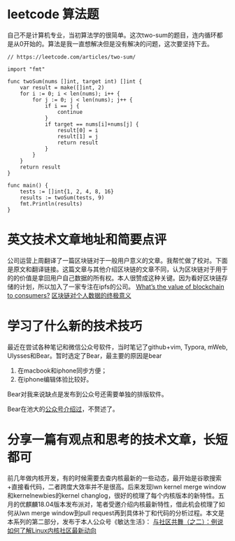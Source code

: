 # leetcode 算法题
自己不是计算机专业，当初算法学的很简单。这次two-sum的题目，连内循环都是从0开始的。算法是我一直想解决但是没有解决的问题，这次要坚持下去。
```
// https://leetcode.com/articles/two-sum/

import "fmt"

func twoSum(nums []int, target int) []int {
    var result = make([]int, 2)
    for i := 0; i < len(nums); i++ {
        for j := 0; j < len(nums); j++ {
            if i == j {
                continue
            }
            if target == nums[i]+nums[j] {
                result[0] = i
                result[1] = j
                return result
            }
        }
    }
    return result
}

func main() {
    tests := []int{1, 2, 4, 8, 16}
    results := twoSum(tests, 9)
    fmt.Println(results)
}
```

# 英文技术文章地址和简要点评
公司运营上周翻译了一篇区块链对于一般用户意义的文章。我帮忙做了校对。下面是原文和翻译链接。这篇文章与其他介绍区块链的文章不同，认为区块链对于用于的的价值是拿回用户自己数据的所有权。本人很赞成这种关键。因为看好区块链存储的计划，所以加入了一家专注在ipfs的公司。
[What’s the value of blockchain to consumers?](https://bdtechtalks.com/2017/06/01/whats-the-value-of-blockchain-to-consumers/)
[区块链对个人数据的终极意义](https://mp.weixin.qq.com/s?__biz=MzI5MzcwODYxMQ==&mid=2247483826&idx=1&sn=abad8429b3a633f0b62fc9d65e46ff41&chksm=ec6cb79edb1b3e88c45f36c86c9f3404f836d00b33eac264936e3e4d60bbf2692187a0fca4f2#rd)

# 学习了什么新的技术技巧
最近在尝试各种笔记和微信公众号软件，当时笔记了github+vim, Typora, mWeb, Ulysses和Bear。暂时选定了Bear，最主要的原因是bear
1.  在macbook和iphone同步方便；
2.  在iphone编辑体验比较好。

Bear对我来说缺点是发布到公众号还需要单独的排版软件。

Bear在池大的[公众号介绍过](https://mp.weixin.qq.com/s/LCYyC7nxbIn4uVggY_QOjQ)，不赘述了。

# 分享一篇有观点和思考的技术文章，长短都可
前几年做内核开发，有的时候需要去查内核最新的一些动态，最开始是谷歌搜索+直接看代码，二者跨度大效率并不是很高。后来发现lwn kernel merge window和kernelnewbies的kernel changlog，很好的梳理了每个内核版本的新特性。五月的优麒麟18.04版本发布派对，笔者受邀介绍内核最新特性，借此机会梳理了如何从lwn merge window到pull request再到具体补丁和代码的分析过程。本文是本系列的第二部分，发布于本人公众号《敏达生活》：
[与社区共舞（之二）：例说如何了解Linux内核社区最新动向](https://mp.weixin.qq.com/s?__biz=MzI5MzcwODYxMQ==&mid=2247483834&idx=1&sn=c6c0ab3c10876a7a9c0952c3be32798f&chksm=ec6cb796db1b3e80b3c107e128b03f0c698acbe5279dc561fc4ac419301fe8808c05915ce108#rd)

